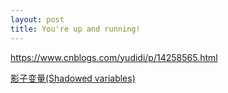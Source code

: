 ```yaml
---
layout: post
title: You're up and running!
---
```


https://www.cnblogs.com/yudidi/p/14258565.html

[影子变量(Shadowed variables)](https://www.bookstack.cn/read/python-web-guide/305086#b2j2ly)
